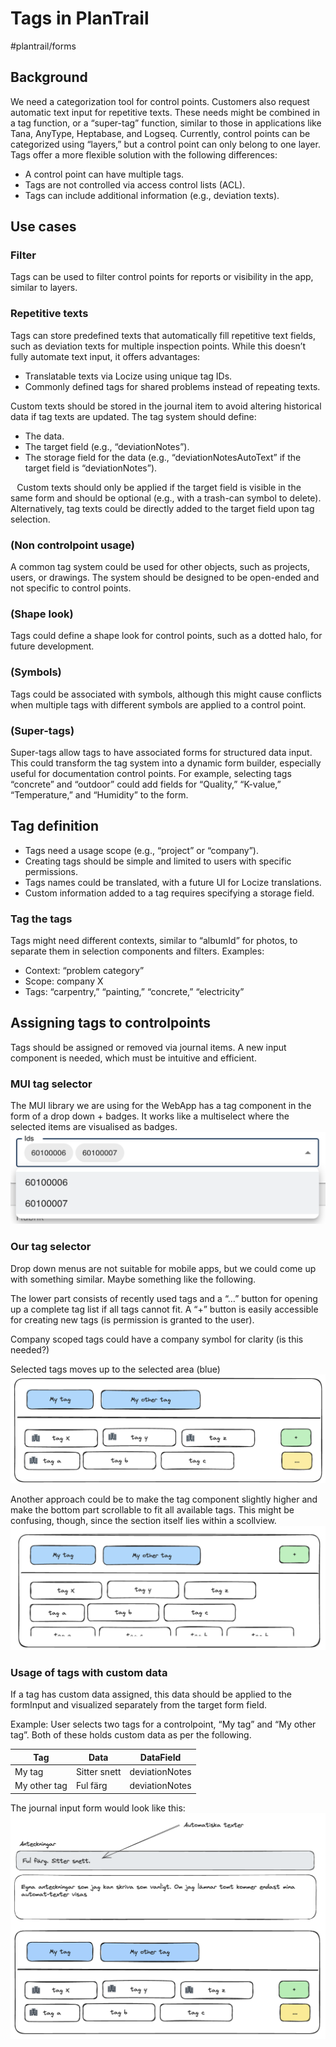 # Tags in PlanTrail
#plantrail/forms

## Background
We need a categorization tool for control points. Customers also request automatic text input for repetitive texts. These needs might be combined in a tag function, or a “super-tag” function, similar to those in applications like Tana, AnyType, Heptabase, and Logseq.
Currently, control points can be categorized using “layers,” but a control point can only belong to one layer. Tags offer a more flexible solution with the following differences:
* A control point can have multiple tags.
* Tags are not controlled via access control lists (ACL).
* Tags can include additional information (e.g., deviation texts).

## Use cases
### Filter
Tags can be used to filter control points for reports or visibility in the app, similar to layers.
### Repetitive texts
Tags can store predefined texts that automatically fill repetitive text fields, such as deviation texts for multiple inspection points. While this doesn’t fully automate text input, it offers advantages:
* Translatable texts via Locize using unique tag IDs.
* Commonly defined tags for shared problems instead of repeating texts.

Custom texts should be stored in the journal item to avoid altering historical data if tag texts are updated. The tag system should define:
* The data.
* The target field (e.g., “deviationNotes”).
* The storage field for the data (e.g., “deviationNotesAutoText” if the target field is “deviationNotes”).

⠀Custom texts should only be applied if the target field is visible in the same form and should be optional (e.g., with a trash-can symbol to delete).
Alternatively, tag texts could be directly added to the target field upon tag selection.

### (Non controlpoint usage)
A common tag system could be used for other objects, such as projects, users, or drawings. The system should be designed to be open-ended and not specific to control points.
### (Shape look)
Tags could define a shape look for control points, such as a dotted halo, for future development.
### (Symbols)
Tags could be associated with symbols, although this might cause conflicts when multiple tags with different symbols are applied to a control point.
### (Super-tags)
Super-tags allow tags to have associated forms for structured data input. This could transform the tag system into a dynamic form builder, especially useful for documentation control points. For example, selecting tags “concrete” and “outdoor” could add fields for “Quality,” “K-value,” “Temperature,” and “Humidity” to the form.

## Tag definition
* Tags need a usage scope (e.g., “project” or “company”).
* Creating tags should be simple and limited to users with specific permissions.
* Tags names could be translated, with a future UI for Locize translations.
* Custom information added to a tag requires specifying a storage field.
### Tag the tags
Tags might need different contexts, similar to “albumId” for photos, to separate them in selection components and filters.
Examples:
* Context: “problem category”
* Scope: company X
* Tags: “carpentry,” “painting,” “concrete,” “electricity”

## Assigning tags to controlpoints
Tags should be assigned or removed via journal items. A new input component is needed, which must be intuitive and efficient.

### MUI tag selector
The MUI library we are using for the WebApp has a tag component in the form of a drop down + badges. It works like a multiselect where the selected items are visualised as badges.
![](Tags%20in%20PlanTrail/image.png)<!-- {"width":408} -->

### Our tag selector
Drop down menus are not suitable for mobile apps, but we could come up with something similar. Maybe something like the following.

The lower part consists of recently used tags and a “…” button for opening up a complete tag list if all tags cannot fit. A “+” button is easily accessible for creating new tags (is permission is granted to the user).

Company scoped tags could have a company symbol for clarity (is this needed?)

Selected tags moves up to the selected area (blue)
![](Tags%20in%20PlanTrail/image%202.png)<!-- {"width":530} -->

Another approach could be to make the tag component slightly higher and make the bottom part scrollable to fit all available tags. This might be confusing, though, since the section itself lies within a scollview.
![](Tags%20in%20PlanTrail/image%203.png)<!-- {"width":514} -->

### Usage of tags with custom data
If a tag has custom data assigned, this data should be applied to the formInput and visualized separately from the target form field.

Example:
User selects two tags for a controlpoint, “My tag” and “My other tag”. Both of these holds custom data as per the following.

| Tag          | Data         | DataField      |
|--------------|--------------|----------------|
| My tag       | Sitter snett | deviationNotes |
| My other tag | Ful färg     | deviationNotes |

The journal input form would look like this:
![](Tags%20in%20PlanTrail/image%204.png)<!-- {"width":571} -->